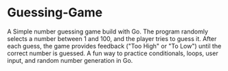 # Guessing-Game
A Simple number guessing game build with Go. The program randomly selects a number between 1 and 100, and the player tries to guess it. After each guess, the game provides feedback ("Too High" or "To Low") until the correct number is guessed. A fun way to practice conditionals, loops, user input, and random number generation in Go.
